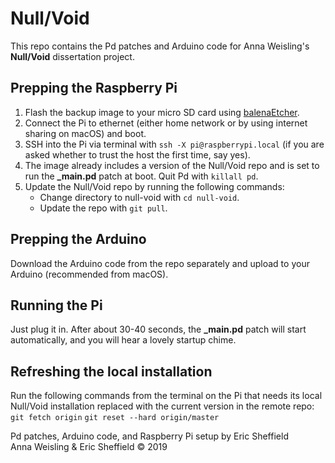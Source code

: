 # Null/Void

This repo contains the Pd patches and Arduino code for Anna Weisling's **Null/Void** dissertation project.

## Prepping the Raspberry Pi
1. Flash the backup image to your micro SD card using [balenaEtcher](https://www.balena.io/etcher/).
2. Connect the Pi to ethernet (either home network or by using internet sharing on macOS) and boot.
3. SSH into the Pi via terminal with `ssh -X pi@raspberrypi.local` (if you are asked whether to trust the host the first time, say yes).
4. The image already includes a version of the Null/Void repo and is set to run the **_main.pd** patch at boot. Quit Pd with `killall pd`. 
5. Update the Null/Void repo by running the following commands:
     - Change directory to null-void with `cd null-void`.
     - Update the repo with `git pull`.

## Prepping the Arduino
Download the Arduino code from the repo separately and upload to your Arduino (recommended from macOS).

## Running the Pi
Just plug it in. After about 30-40 seconds, the **_main.pd** patch will start automatically, and you will hear a lovely startup chime.

## Refreshing the local installation
Run the following commands from the terminal on the Pi that needs its local Null/Void installation replaced with the current version in the remote repo:
`git fetch origin`
`git reset --hard origin/master`

Pd patches, Arduino code, and Raspberry Pi setup by Eric Sheffield  
Anna Weisling & Eric Sheffield © 2019
